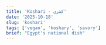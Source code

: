 ```yaml
---
title: 'Koshari - كشري'
date: '2025-10-18'
slug: 'koshari'
tags: ['vegan', 'koshary', 'savory']
brief: "Egypt's national dish"
---
```

